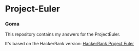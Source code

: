 # Project-Euler

### Goma

This repository contains my answers for the ProjectEuler.

It's based on the HackerRank version: [HackerRank Project Euler](https://www.hackerrank.com/contests/projecteuler/)
